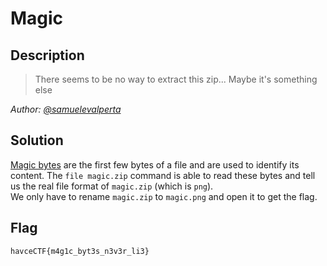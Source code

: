 # Magic

## Description
> There seems to be no way to extract this zip... Maybe it's something else

*Author: [@samuelevalperta](https://github.com/samuelevalperta)*
## Solution
[Magic bytes](https://en.wikipedia.org/wiki/List_of_file_signatures) are the first few bytes of a file and are used to identify its content.
The `file magic.zip` command is able to read these bytes and tell us the real file format of `magic.zip` (which is `png`).<br>
We only have to rename `magic.zip` to `magic.png` and open it to get the flag.

## Flag
`havceCTF{m4g1c_byt3s_n3v3r_li3}`